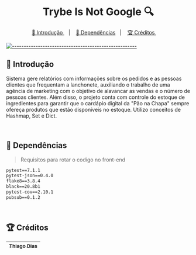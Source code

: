 <h1 align="center"> Trybe Is Not Google 🔍</h1>

<p align="center">
  <a href="#Introdução"> 🧩 Introdução </a>&nbsp;&nbsp;&nbsp;|&nbsp;&nbsp;&nbsp;
  <a href="#Dependências"> 🧪 Dependências</a>&nbsp;&nbsp;&nbsp;|&nbsp;&nbsp;&nbsp;
  <a href="#Creditos"> 🏆 Créditos </a>&nbsp;&nbsp;&nbsp;&nbsp;&nbsp;&nbsp;
</p>

[![-----------------------------------------------------](https://raw.githubusercontent.com/andreasbm/readme/master/assets/lines/colored.png)](#table-of-contents)

<a id="Introdução"></a>
## 🧩 Introdução 
Sistema gere relatórios com informações sobre os pedidos e as pessoas clientes que frequentam a lanchonete, auxiliando o trabalho de uma agência de marketing com o objetivo de alavancar as vendas e o número de pessoas clientes.
Além disso, o projeto conta com controle do estoque de ingredientes para garantir que o cardápio digital da "Pão na Chapa" sempre ofereça produtos que estão disponíveis no estoque. Utilizo conceitos de Hashmap, Set e Dict.


<br />   

<a id="Dependências"></a>
## 🧪 Dependências

> Requisitos para rotar o codigo no front-end
```txt
pytest==7.1.1
pytest-json==0.4.0
flake8==3.8.4
black==20.8b1
pytest-cov==2.10.1
pubsub==0.1.2
```



<br /> 

<a id="Creditos"></a>
## 🏆 Créditos

<div > 

| [<sub> Thiago Dias </sub>](https://www.linkedin.com/in/thiago-dias-dev/) |
|---|

</div> 
